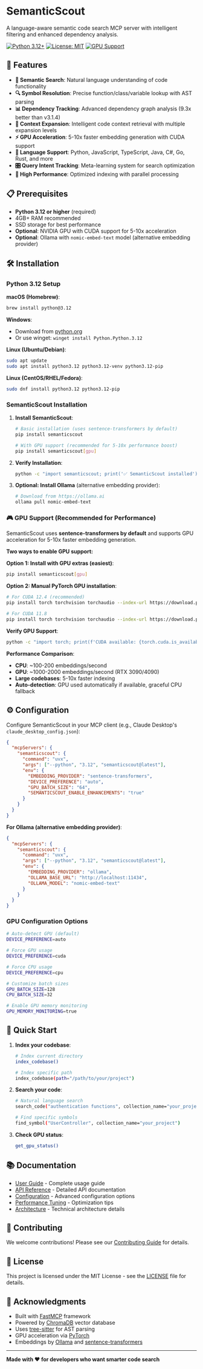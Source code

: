 # SemanticScout

A language-aware semantic code search MCP server with intelligent filtering and enhanced dependency analysis.

[![Python 3.12+](https://img.shields.io/badge/python-3.12+-blue.svg)](https://www.python.org/downloads/)
[![License: MIT](https://img.shields.io/badge/License-MIT-yellow.svg)](https://opensource.org/licenses/MIT)
[![GPU Support](https://img.shields.io/badge/GPU-CUDA%20Accelerated-green.svg)](https://pytorch.org/get-started/locally/)

## 🚀 Features

- **🧠 Semantic Search**: Natural language understanding of code functionality
- **🔍 Symbol Resolution**: Precise function/class/variable lookup with AST parsing
- **📊 Dependency Tracking**: Advanced dependency graph analysis (9.3x better than v3.1.4)
- **🎯 Context Expansion**: Intelligent code context retrieval with multiple expansion levels
- **⚡ GPU Acceleration**: 5-10x faster embedding generation with CUDA support
- **🔧 Language Support**: Python, JavaScript, TypeScript, Java, C#, Go, Rust, and more
- **🎛️ Query Intent Tracking**: Meta-learning system for search optimization
- **🚀 High Performance**: Optimized indexing with parallel processing

## 📋 Prerequisites

- **Python 3.12 or higher** (required)
- 4GB+ RAM recommended
- SSD storage for best performance
- **Optional**: NVIDIA GPU with CUDA support for 5-10x acceleration
- **Optional**: Ollama with `nomic-embed-text` model (alternative embedding provider)

## 🛠️ Installation

### Python 3.12 Setup

**macOS (Homebrew)**:
```bash
brew install python@3.12
```

**Windows**:
- Download from [python.org](https://www.python.org/downloads/windows/)
- Or use winget: `winget install Python.Python.3.12`

**Linux (Ubuntu/Debian)**:
```bash
sudo apt update
sudo apt install python3.12 python3.12-venv python3.12-pip
```

**Linux (CentOS/RHEL/Fedora)**:
```bash
sudo dnf install python3.12 python3.12-pip
```

### SemanticScout Installation

1. **Install SemanticScout**:
   ```bash
   # Basic installation (uses sentence-transformers by default)
   pip install semanticscout

   # With GPU support (recommended for 5-10x performance boost)
   pip install semanticscout[gpu]
   ```

2. **Verify Installation**:
   ```bash
   python -c "import semanticscout; print('✅ SemanticScout installed')"
   ```

3. **Optional: Install Ollama** (alternative embedding provider):
   ```bash
   # Download from https://ollama.ai
   ollama pull nomic-embed-text
   ```

### 🎮 GPU Support (Recommended for Performance)

SemanticScout uses **sentence-transformers by default** and supports GPU acceleration for 5-10x faster embedding generation.

**Two ways to enable GPU support:**

**Option 1: Install with GPU extras (easiest)**:
```bash
pip install semanticscout[gpu]
```

**Option 2: Manual PyTorch GPU installation**:
```bash
# For CUDA 12.4 (recommended)
pip install torch torchvision torchaudio --index-url https://download.pytorch.org/whl/cu124

# For CUDA 11.8
pip install torch torchvision torchaudio --index-url https://download.pytorch.org/whl/cu118
```

**Verify GPU Support**:
```bash
python -c "import torch; print(f'CUDA available: {torch.cuda.is_available()}'); print(f'GPU devices: {torch.cuda.device_count()}')"
```

**Performance Comparison**:
- **CPU**: ~100-200 embeddings/second
- **GPU**: ~1000-2000 embeddings/second (RTX 3090/4090)
- **Large codebases**: 5-10x faster indexing
- **Auto-detection**: GPU used automatically if available, graceful CPU fallback

## ⚙️ Configuration

Configure SemanticScout in your MCP client (e.g., Claude Desktop's `claude_desktop_config.json`):

```json
{
  "mcpServers": {
    "semanticscout": {
      "command": "uvx",
      "args": ["--python", "3.12", "semanticscout@latest"],
      "env": {
        "EMBEDDING_PROVIDER": "sentence-transformers",
        "DEVICE_PREFERENCE": "auto",
        "GPU_BATCH_SIZE": "64",
        "SEMANTICSCOUT_ENABLE_ENHANCEMENTS": "true"
      }
    }
  }
}
```

**For Ollama (alternative embedding provider)**:
```json
{
  "mcpServers": {
    "semanticscout": {
      "command": "uvx",
      "args": ["--python", "3.12", "semanticscout@latest"],
      "env": {
        "EMBEDDING_PROVIDER": "ollama",
        "OLLAMA_BASE_URL": "http://localhost:11434",
        "OLLAMA_MODEL": "nomic-embed-text"
      }
    }
  }
}
```

### GPU Configuration Options

```bash
# Auto-detect GPU (default)
DEVICE_PREFERENCE=auto

# Force GPU usage
DEVICE_PREFERENCE=cuda

# Force CPU usage
DEVICE_PREFERENCE=cpu

# Customize batch sizes
GPU_BATCH_SIZE=128
CPU_BATCH_SIZE=32

# Enable GPU memory monitoring
GPU_MEMORY_MONITORING=true
```

## 🚀 Quick Start

1. **Index your codebase**:
   ```bash
   # Index current directory
   index_codebase()
   
   # Index specific path
   index_codebase(path="/path/to/your/project")
   ```

2. **Search your code**:
   ```bash
   # Natural language search
   search_code("authentication functions", collection_name="your_project")
   
   # Find specific symbols
   find_symbol("UserController", collection_name="your_project")
   ```

3. **Check GPU status**:
   ```bash
   get_gpu_status()
   ```

## 📚 Documentation

- [User Guide](docs/USER_GUIDE.md) - Complete usage guide
- [API Reference](docs/API_REFERENCE.md) - Detailed API documentation
- [Configuration](docs/CONFIGURATION.md) - Advanced configuration options
- [Performance Tuning](docs/PERFORMANCE_TUNING.md) - Optimization tips
- [Architecture](docs/ARCHITECTURE.md) - Technical architecture details

## 🤝 Contributing

We welcome contributions! Please see our [Contributing Guide](CONTRIBUTING.md) for details.

## 📄 License

This project is licensed under the MIT License - see the [LICENSE](LICENSE) file for details.

## 🙏 Acknowledgments

- Built with [FastMCP](https://github.com/pydantic/fastmcp) framework
- Powered by [ChromaDB](https://www.trychroma.com/) vector database
- Uses [tree-sitter](https://tree-sitter.github.io/) for AST parsing
- GPU acceleration via [PyTorch](https://pytorch.org/)
- Embeddings by [Ollama](https://ollama.ai/) and [sentence-transformers](https://www.sbert.net/)

---

**Made with ❤️ for developers who want smarter code search**

